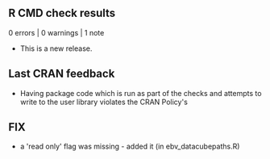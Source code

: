 ## R CMD check results

0 errors | 0 warnings | 1 note

* This is a new release.

## Last CRAN feedback
- Having package code which is run as part of the checks and attempts to write to the user library violates the CRAN Policy's

## FIX
- a 'read only' flag was missing - added it (in ebv_datacubepaths.R)
